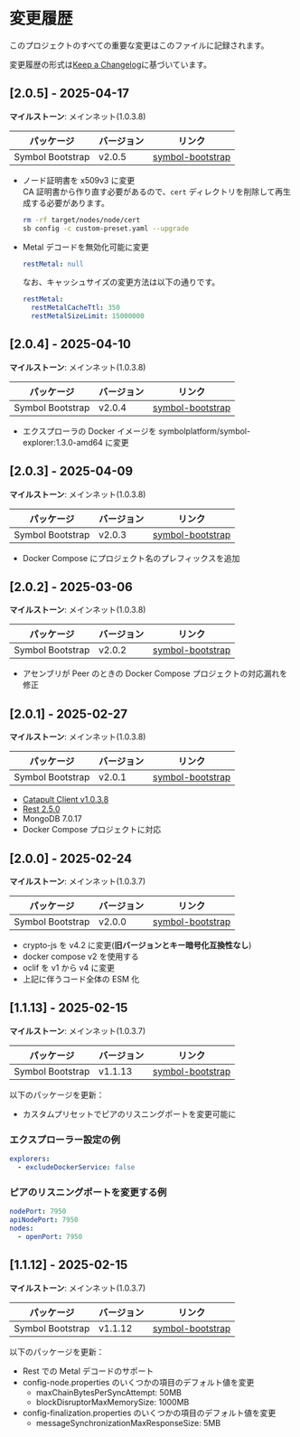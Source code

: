 # 変更履歴

このプロジェクトのすべての重要な変更はこのファイルに記録されます。

変更履歴の形式は[Keep a Changelog](https://keepachangelog.com/en/1.0.0/)に基づいています。

## [2.0.5] - 2025-04-17

**マイルストーン**: メインネット(1.0.3.8)

| パッケージ       | バージョン | リンク                                                            |
| ---------------- | ---------- | ----------------------------------------------------------------- |
| Symbol Bootstrap | v2.0.5     | [symbol-bootstrap](https://github.com/nemneshia/symbol-bootstrap) |

- ノード証明書を x509v3 に変更  
  CA 証明書から作り直す必要があるので、`cert` ディレクトリを削除して再生成する必要があります。

  ```bash
  rm -rf target/nodes/node/cert
  sb config -c custom-preset.yaml --upgrade
  ```

- Metal デコードを無効化可能に変更

  ```yaml
  restMetal: null
  ```

  なお、キャッシュサイズの変更方法は以下の通りです。

  ```yaml
  restMetal:
    restMetalCacheTtl: 350
    restMetalSizeLimit: 15000000
  ```

## [2.0.4] - 2025-04-10

**マイルストーン**: メインネット(1.0.3.8)

| パッケージ       | バージョン | リンク                                                            |
| ---------------- | ---------- | ----------------------------------------------------------------- |
| Symbol Bootstrap | v2.0.4     | [symbol-bootstrap](https://github.com/nemneshia/symbol-bootstrap) |

- エクスプローラの Docker イメージを symbolplatform/symbol-explorer:1.3.0-amd64 に変更

## [2.0.3] - 2025-04-09

**マイルストーン**: メインネット(1.0.3.8)

| パッケージ       | バージョン | リンク                                                            |
| ---------------- | ---------- | ----------------------------------------------------------------- |
| Symbol Bootstrap | v2.0.3     | [symbol-bootstrap](https://github.com/nemneshia/symbol-bootstrap) |

- Docker Compose にプロジェクト名のプレフィックスを追加

## [2.0.2] - 2025-03-06

**マイルストーン**: メインネット(1.0.3.8)

| パッケージ       | バージョン | リンク                                                            |
| ---------------- | ---------- | ----------------------------------------------------------------- |
| Symbol Bootstrap | v2.0.2     | [symbol-bootstrap](https://github.com/nemneshia/symbol-bootstrap) |

- アセンブリが Peer のときの Docker Compose プロジェクトの対応漏れを修正

## [2.0.1] - 2025-02-27

**マイルストーン**: メインネット(1.0.3.8)

| パッケージ       | バージョン | リンク                                                            |
| ---------------- | ---------- | ----------------------------------------------------------------- |
| Symbol Bootstrap | v2.0.1     | [symbol-bootstrap](https://github.com/nemneshia/symbol-bootstrap) |

- [Catapult Client v1.0.3.8](https://github.com/symbol/symbol/releases/tag/client%2Fcatapult%2Fv1.0.3.8)
- [Rest 2.5.0](https://github.com/symbol/symbol/releases/tag/rest%2Fv2.5.0)
- MongoDB 7.0.17
- Docker Compose プロジェクトに対応

## [2.0.0] - 2025-02-24

**マイルストーン**: メインネット(1.0.3.7)

| パッケージ       | バージョン | リンク                                                            |
| ---------------- | ---------- | ----------------------------------------------------------------- |
| Symbol Bootstrap | v2.0.0     | [symbol-bootstrap](https://github.com/nemneshia/symbol-bootstrap) |

- crypto-js を v4.2 に変更(**旧バージョンとキー暗号化互換性なし**)
- docker compose v2 を使用する
- oclif を v1 から v4 に変更
- 上記に伴うコード全体の ESM 化

## [1.1.13] - 2025-02-15

**マイルストーン**: メインネット(1.0.3.7)

| パッケージ       | バージョン | リンク                                                            |
| ---------------- | ---------- | ----------------------------------------------------------------- |
| Symbol Bootstrap | v1.1.13    | [symbol-bootstrap](https://github.com/nemneshia/symbol-bootstrap) |

以下のパッケージを更新：

- カスタムプリセットでピアのリスニングポートを変更可能に

### エクスプローラー設定の例

```yaml
explorers:
  - excludeDockerService: false
```

### ピアのリスニングポートを変更する例

```yaml
nodePort: 7950
apiNodePort: 7950
nodes:
  - openPort: 7950
```

## [1.1.12] - 2025-02-15

**マイルストーン**: メインネット(1.0.3.7)

| パッケージ       | バージョン | リンク                                                            |
| ---------------- | ---------- | ----------------------------------------------------------------- |
| Symbol Bootstrap | v1.1.12    | [symbol-bootstrap](https://github.com/nemneshia/symbol-bootstrap) |

以下のパッケージを更新：

- Rest での Metal デコードのサポート
- config-node.properties のいくつかの項目のデフォルト値を変更
  - maxChainBytesPerSyncAttempt: 50MB
  - blockDisruptorMaxMemorySize: 1000MB
- config-finalization.properties のいくつかの項目のデフォルト値を変更
  - messageSynchronizationMaxResponseSize: 5MB
